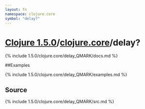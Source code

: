 ```yaml
---
layout: fn
namespace: clojure.core
symbol: "delay?"
---
```


# [Clojure 1.5.0](../../)/[clojure.core](../)/delay?

{% include 1.5.0/clojure.core/delay_QMARK/docs.md %}

##Examples

{% include 1.5.0/clojure.core/delay_QMARK/examples.md %}
## Source
{% include 1.5.0/clojure.core/delay_QMARK/src.md %}

